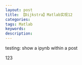 ```yaml
---
layout: post
title: 【Dijkstra】Matlab实现12
categories:
tags: Matlab
keywords:
description:
---
```


testing: show a ipynb within a post
<div id='target-div'>

</div>
<script>
$('#target-div').load('http://nbviewer.jupyter.org/github/guofei9987/StatisticsBlog/blob/master/origin_files/TF_CNN.ipynb #notebook');
</script>

123
